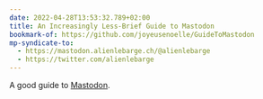 ```yaml
---
date: 2022-04-28T13:53:32.789+02:00
title: An Increasingly Less-Brief Guide to Mastodon
bookmark-of: https://github.com/joyeusenoelle/GuideToMastodon
mp-syndicate-to:
  - https://mastodon.alienlebarge.ch/@alienlebarge
  - https://twitter.com/alienlebarge
---
```

A good guide to [Mastodon](https://joinmastodon.org/).
